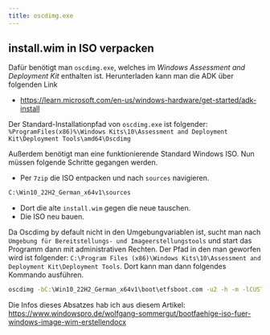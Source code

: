 ```yaml
---
title: oscdimg.exe
---
```


## install.wim in ISO verpacken

Dafür benötigt man `oscdimg.exe`, welches im _Windows Assessment and Deployment Kit_ enthalten ist. Herunterladen kann man die ADK über folgenden Link

- https://learn.microsoft.com/en-us/windows-hardware/get-started/adk-install

Der Standard-Installationpfad von `oscdimg.exe` ist folgender: `%ProgramFiles(x86)%\Windows Kits\10\Assessment and Deployment Kit\Deployment Tools\amd64\Oscdimg`

Außerdem benötigt man eine funktionierende Standard Windows ISO. Nun müssen folgende Schritte gegangen werden.

- Per `7zip` die ISO entpacken und nach `sources` navigieren.
```cmd
C:\Win10_22H2_German_x64v1\sources
```
- Dort die alte `install.wim` gegen die neue tauschen.
- Die ISO neu bauen.

Da Oscdimg by default nicht in den Umgebungvariablen ist, sucht man nach `Umgebung für Bereitstellungs- und Imageerstellungstools` und start das Programm dann mit administrativen Rechten.
Der Pfad in den man geworfen wird ist folgender: `C:\Program Files (x86)\Windows Kits\10\Assessment and Deployment Kit\Deployment Tools`. Dort kann man dann folgendes Kommando ausführen.
```cmd
oscdimg -bC:\Win10_22H2_German_x64v1\boot\etfsboot.com -u2 -h -m -lCUSTOM_WIN C:\Win10_22H2_German_x64v1 C:\CustomWindows.iso
```


Die Infos dieses Absatzes hab ich aus diesem Artikel: https://www.windowspro.de/wolfgang-sommergut/bootfaehige-iso-fuer-windows-image-wim-erstellendocx
